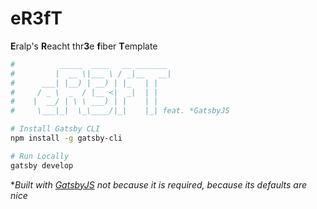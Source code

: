 # eR3fT








**E**ralp's
**R**eacht
thr**3**e
**f**iber
**T**emplate

```bash
#          _____  ____   __ _______ 
#         |  __ \|___ \ / _|__   __|
#      ___| |__) | __) | |_   | |   
#     / _ \  _  / |__ <|  _|  | |   
#    |  __/ | \ \ ___) | |    | |   
#     \___|_|  \_\____/|_|    |_| feat. *GatsbyJS

# Install Gatsby CLI
npm install -g gatsby-cli

# Run Locally
gatsby develop
```

**Built with [GatsbyJS](http://gatsbyjs.org) not because it is required, because its defaults are nice*
